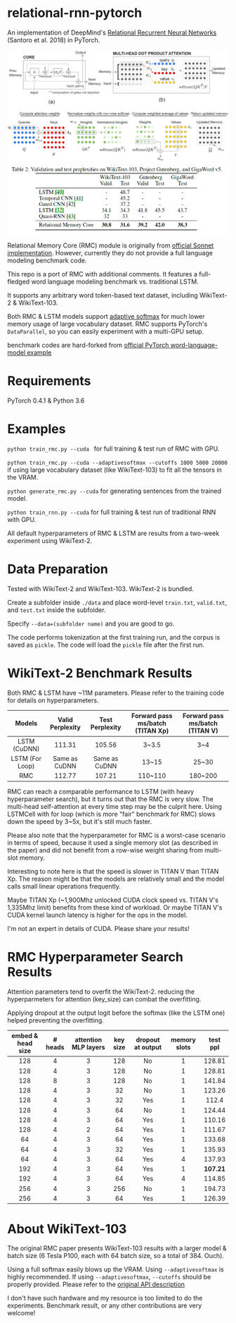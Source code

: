 # relational-rnn-pytorch

An implementation of DeepMind's [Relational Recurrent Neural Networks](https://arxiv.org/abs/1806.01822) (Santoro et al. 2018) in PyTorch.

![](./pics/rmc.png)
![](./pics/rmc_paper_result.png)


Relational Memory Core (RMC) module is originally from [official Sonnet implementation](https://github.com/deepmind/sonnet/blob/master/sonnet/python/modules/relational_memory.py). However, currently they do not provide a full language modeling benchmark code.

This repo is a port of RMC with additional comments. It features a full-fledged word language modeling benchmark vs. traditional LSTM.

It supports any arbitrary word token-based text dataset, including WikiText-2 & WikiText-103.

Both RMC & LSTM models support [adaptive softmax](https://pytorch.org/docs/stable/nn.html#adaptivelogsoftmaxwithloss) for much lower memory usage of large vocabulary dataset. RMC supports PyTorch's `DataParallel`, so you can easily experiment with a multi-GPU setup.

benchmark codes are hard-forked from [official PyTorch word-language-model example](https://github.com/pytorch/examples/tree/master/word_language_model)

# Requirements
PyTorch 0.4.1 & Python 3.6

# Examples
`python train_rmc.py --cuda ` for full training & test run of RMC with GPU.

`python train_rmc.py --cuda --adaptivesoftmax --cutoffs 1000 5000 20000` if using large vocabulary dataset (like WikiText-103) to fit all the tensors in the VRAM.

`python generate_rmc.py --cuda` for generating sentences from the trained model.

`python train_rnn.py --cuda` for full training & test run of traditional RNN with GPU.

All default hyperparameters of RMC & LSTM are results from a two-week experiment using WikiText-2.

# Data Preparation
Tested with WikiText-2 and WikiText-103. WikiText-2 is bundled.

Create a subfolder inside `./data` and place word-level `train.txt`, `valid.txt`, and `test.txt` inside the subfolder.

Specify `--data=(subfolder name)` and you are good to go.

The code performs tokenization at the first training run, and the corpus is saved as `pickle`. The code will load the `pickle` file after the first run.

# WikiText-2 Benchmark Results
Both RMC & LSTM have ~11M parameters. Please refer to the training code for details on hyperparameters.

| Models        | Valid Perplexity|Test Perplexity           | Forward pass ms/batch (TITAN Xp) |  Forward pass ms/batch (TITAN V) |
|:-------------:|:-------------:|:-------------:| :-------------:| :-------------:|
| LSTM (CuDNN)      |111.31 | 105.56 | 3~3.5 | 3~4 |
| LSTM (For Loop)      |Same as CuDNN | Same as CuDNN | 13~15 | 25~30 |
| RMC      | 112.77 | 107.21      |  110~110  | 180~200|

RMC can reach a comparable performance to LSTM (with heavy hyperparameter search), but it turns out that the RMC is very slow. The multi-head self-attention at every time step may be the culprit here.
Using LSTMCell with for loop (which is more "fair" benchmark for RMC) slows down the speed by 3~5x, but it's still much faster.

Please also note that the hyperparameter for RMC is a worst-case scenario in terms of speed, because it used a single memory slot (as described in the paper) and did not benefit from a row-wise weight sharing from multi-slot memory.  

Interesting to note here is that the speed is slower in TITAN V than TITAN Xp. The reason might be that the models are relatively small and the model calls small linear operations frequently.

Maybe TITAN Xp (~1,900Mhz unlocked CUDA clock speed vs. TITAN V's 1,335Mhz limit) benefits from these kind of workload. Or maybe TITAN V's CUDA kernel launch latency is higher for the ops in the model.

I'm not an expert in details of CUDA. Please share your results!  

# RMC Hyperparameter Search Results
Attention parameters tend to overfit the WikiText-2. reducing the hyperparmeters for attention (key_size) can combat the overfitting.

Applying dropout at the output logit before the softmax (like the LSTM one) helped preventing the overfitting.

|embed & head size| # heads | attention MLP layers | key size | dropout at output | memory slots | test ppl|
|:----:|:----:|:----:|:----:|:----:|:----:|:----:|
|128|	4|	3|	128|	No|	1|	128.81 |
|128|	4|	3|	128|	No|	1|	128.81 |
|128|	8|	3|	128|	No|	1|	141.84 |
|128|	4|	3|	32|	No	|1	|123.26 |
|128|	4|	3|	32|	Yes|	1|	112.4 |
|128|	4|	3|	64|	No	|1	|124.44 |
|128|	4|	3|	64|	Yes|	1|	110.16 |
|128|	4|	2|	64|	Yes|	1|	111.67 |
|64	|4	|3	|64	|Yes	|1	|133.68 |
|64	|4	|3	|32	|Yes	|1	|135.93 |
|64	|4	|3	|64	|Yes	|4	|137.93 |
|192|	4|	3|	64|	Yes|	1|	**107.21** |
|192|	4|	3|	64|	Yes|	4|	114.85 |
|256|	4|	3|	256|	No|	1|	194.73 |
|256|	4|	3|	64|	Yes|	1|	126.39 |


# About WikiText-103
The original RMC paper presents WikiText-103 results with a larger model & batch size (6 Tesla P100, each with 64 batch size, so a total of 384. Ouch).

Using a full softmax easily blows up the VRAM. Using `--adaptivesoftmax` is highly recommended. If using `--adaptivesoftmax`, `--cutoffs` should be properly provided. Please refer to the [original API description](https://pytorch.org/docs/stable/nn.html#adaptivelogsoftmaxwithloss)

I don't have such hardware and my resource is too limited to do the experiments. Benchmark result, or any other contributions are very welcome!









